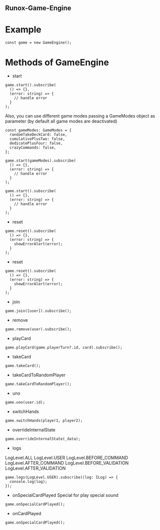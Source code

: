 ## Runox-Game-Engine

# Example

```[typescript]
const game = new GameEngine();
```

# Methods of GameEngine

- start

```[typescript]
game.start().subscribe(
  () => {},
  (error: string) => {
    // handle error
  }
);
```

Also, you can use different game modes passing a GameModes object as parameter (by default all game modes are deactivated)

```[typescript]
const gameModes: GameModes = {
  randomTakeDeckCard: false,
  cumulativePlusTwo: false,
  dedicatePlusFour: false,
  crazyCommands: false,
};

game.start(gameModes).subscribe(
  () => {},
  (error: string) => {
    // handle error
  }
);
```

```[typescript]
game.start().subscribe(
  () => {},
  (error: string) => {
    // handle error
  }
);
```

- reset

```[typescript]
game.reset().subscribe(
  () => {},
  (error: string) => {
    showErrorAlert(error);
  }
);
```

- reset

```[typescript]
game.reset().subscribe(
  () => {},
  (error: string) => {
    showErrorAlert(error);
  }
);
```

- join

```[typescript]
game.join([user]).subscribe();
```

- remove

```[typescript]
game.remove(user).subscribe();
```

- playCard

```[typescript]
game.playCard(game.playerTurn?.id, card).subscribe();
```

- takeCard

```[typescript]
game.takeCard();
```

- takeCardToRandomPlayer

```[typescript]
game.takeCardToRandomPlayer();
```

- uno

```[typescript]
game.uno(user.id);
```

- switchHands

```[typescript]
game.switchHands(player1, player2);
```

- overrideInternalState

```[typescript]
game.overrideInternalState(_data);
```

- logs

LogLevel.ALL
LogLevel.USER
LogLevel.BEFORE_COMMAND
LogLevel.AFTER_COMMAND
LogLevel.BEFORE_VALIDATION
LogLevel.AFTER_VALIDATION

```[typescript]
game.logs(LogLevel.USER).subscribe((log: ILog) => {
  console.log(log);
});
```

- onSpecialCardPlayed
  Special for play special sound

```[typescript]
game.onSpecialCardPlayed();
```

- onCardPlayed

```[typescript]
game.onSpecialCardPlayed();
```
